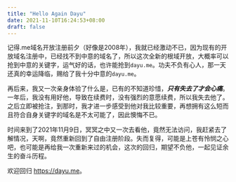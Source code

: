 ```yaml
---
title: "Hello Again Dayu"
date: 2021-11-10T16:24:53+08:00
draft: false
---
```


记得.me域名开放注册前夕（好像是2008年），我就已经激动不已，因为现有的开放域名注册中，已经找不到中意的域名了，所以这次全新的根域开放，大概率可以抢到中意的关键字，运气好的话，也许能抢到`dayu.me`。功夫不负有心人，那一天还真的幸运降临，赐给了我十分中意的`dayu.me`。<!--more-->

再后来，我又一次亲身体验了什么是，已有的不知道珍惜，___只有失去了才会心痛___。一年后，我没有用好他，导致在续费时，没有强烈的意愿续费，所以我失去他了。之后立即被抢注，到那时，我才进一步感受到他对我比较重要，再想拥有这么短而且符合自身关键字的域名是不太可能了，因此懊悔不已。

时间来到了2021年11月9日，冥冥之中又一次去看他，竟然无法访问，我赶紧去了解情况，天啊，竟然重新回到了自由注册阶段。失而复得，可能是上苍有怜悯之心吧，也可能是再给我一次重新来过的机会，这次的回归，期望不负他，一起见证余生的奋斗历程。

欢迎回归 <https://dayu.me>。